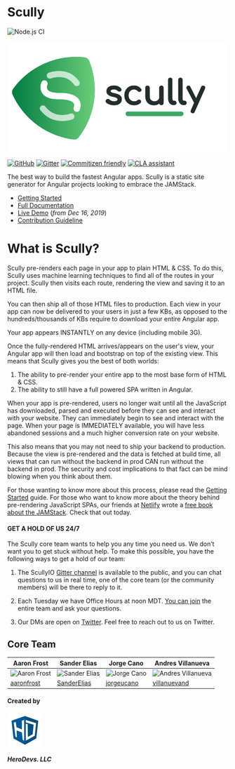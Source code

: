 # Scully

![Node.js CI](https://github.com/scullyio/scully/workflows/Node.js%20CI/badge.svg)

[![](./assets/logos/PNG/scullyio-logo.png)]()

[![GitHub](https://img.shields.io/github/license/scullyio/scully)](https://github.com/scullyio/scully/blob/master/LICENSE)
[![Gitter](https://img.shields.io/gitter/room/scullyio/community)](https://gitter.im/scullyio/community)
[![Commitizen friendly](https://img.shields.io/badge/commitizen-friendly-brightgreen.svg)](http://commitizen.github.io/cz-cli/)
[![CLA assistant](https://cla-assistant.io/readme/badge/scullyio/scully)](https://cla-assistant.io/scullyio/scully)

The best way to build the fastest Angular apps. Scully is a static site generator for Angular projects looking to embrace the JAMStack.

- [Getting Started](docs/getting-started.md)
- [Full Documentation](docs/scully.md)
- [Live Demo](https://www.youtube.com/watch?v=Sh37rIUL-d4) (_from Dec 16, 2019_)
- [Contribution Guideline](CONTRIBUTING.md)

# What is Scully?

Scully pre-renders each page in your app to plain HTML & CSS. To do this, Scully uses machine learning techniques to find
all of the routes in your project. Scully then visits each route, rendering the view and saving it to an HTML file.

You can then ship all of those HTML files to production. Each view in your app can now be delivered to your users in just
a few KBs, as opposed to the hundreds/thousands of KBs require to download your entire Angular app.

Your app appears INSTANTLY on any device (including mobile 3G).

Once the fully-rendered HTML arrives/appears on the user's view, your Angular app will then load and bootstrap on top of
the existing view. This means that Scully gives you the best of both worlds:

1. The ability to pre-render your entire app to the most base form of HTML & CSS.
2. The ability to still have a full powered SPA written in Angular.

When your app is pre-rendered, users no longer wait until all the JavaScript has downloaded, parsed and executed before
they can see and interact with your website. They can immediately begin to see and interact with the page. When your page
is IMMEDIATELY available, you will have less abandoned sessions and a much higher conversion rate on your website.

This also means that you may not need to ship your backend to production. Because the view is pre-rendered and the
data is fetched at build time, all views that can run without the backend in prod CAN run without the backend in prod.
The security and cost implications to that fact can be mind blowing when you think about them.

For those wanting to know more about this process, please read the [Getting Started](docs/getting-started.md) guide. For
those who want to know more about the theory behind pre-rendering JavaScript SPAs, our friends at [Netlify](https://netlify.com)
wrote a [free book about the JAMStack](https://www.netlify.com/pdf/oreilly-modern-web-development-on-the-jamstack.pdf).
Check that out today.

#### GET A HOLD OF US 24/7

The Scully core team wants to help you any time you need us. We don’t want you to get stuck without help. To make this possible, you have the following ways to get a hold of our team:

1. The ScullyIO [Gitter channel](https://gitter.im/scullyio/community) is available to the public, and you can chat questions to us in real time, one of the core team (or the community members) will be there to reply to it.

1. Each Tuesday we have Office Hours at noon MDT. [You can join](https://meet.google.com/_meet/vcm-wekz-hsx) the entire team and ask your questions.

1. Our DMs are open on [Twitter](https://twitter.com/scullyio). Feel free to reach out to us on Twitter.

## Core Team

| Aaron Frost                                                                 | Sander Elias                                                                | Jorge Cano                                                                | Andres Villanueva                                                                |
| --------------------------------------------------------------------------- | --------------------------------------------------------------------------- | ------------------------------------------------------------------------- | -------------------------------------------------------------------------------- |
| ![Aaron Frost](https://avatars0.githubusercontent.com/u/662832?s=120&v=4&1) | ![Sander Elias](https://avatars3.githubusercontent.com/u/1249083?s=120&v=4) | ![Jorge Cano](https://avatars3.githubusercontent.com/u/5982204?s=120&v=4) | ![Andres Villanueva](https://avatars0.githubusercontent.com/u/1209238?s=120&v=4) |
| [aaronfrost](https://github.com/aaronfrost)                                 | [SanderElias](https://github.com/SanderElias)                               | [jorgeucano](https://github.com/jorgeucano)                               | [villanuevand](https://github.com/villanuevand)                                  |

#### Created by

![logo Hero Devs](assets/hero-devs-logo-80x80.jpg)

**_HeroDevs. LLC_**
